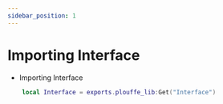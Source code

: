 ```yaml
---
sidebar_position: 1
---
```


# Importing Interface

- Importing Interface
```lua
    local Interface = exports.plouffe_lib:Get("Interface")
```